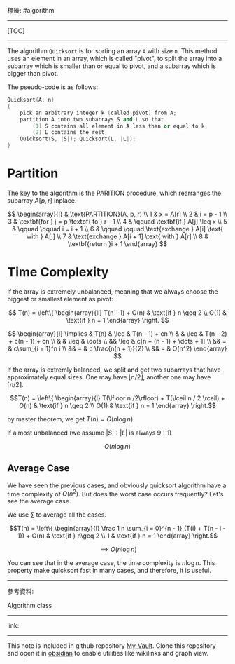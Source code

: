 標籤: #algorithm 

---

[TOC]

---

The algorithm `Quicksort` is for sorting an array `A` with size `n`. This method uses an element in an array, which is called "pivot", to split the array into a subarray which is smaller than or equal to pivot, and a subarray which is bigger than pivot. 

The pseudo-code is as follows:

```cpp
Quicksort(A, n)
{
	pick an arbitrary integer k (called pivot) from A;
	partition A into two subarrays S and L so that
		(1) S contains all element in A less than or equal to k;
		(2) L contains the rest;
	Quicksort(S, |S|); Quicksort(L, |L|);
}
```

# Partition

The key to the algorithm is the $\text{PARITION}$ procedure, which rearranges the subarray $A[p, r]$ inplace.

$$
\begin{array}{l}
	& \text{PARTITION}(A, p, r) \\
	1 & x = A[r] \\
	2 & i = p - 1 \\
	3 & \textbf{for } j = p \textbf{ to } r - 1 \\
	4 & \qquad \textbf{if } A[j] \leq x \\
	5 & \qquad \qquad i = i + 1 \\
	6 & \qquad \qquad \text{exchange } A[i] \text{ with } A[j] \\
	7 & \text{exchange } A[i + 1] \text{ with } A[r] \\
	8 & \textbf{return }i + 1
\end{array}
$$

# Time Complexity

If the array is extremely unbalanced, meaning that we always choose the biggest or smallest element as pivot:

$$
T(n) = 
\left\{
	\begin{array}{ll}
		T(n - 1) + O(n) & \text{if } n \geq 2 \\
		O(1) & \text{if } n = 1
	\end{array}
\right.
$$

$$
\begin{array}{l}
	\implies & T(n) & \leq & T(n - 1) + cn \\
	& & \leq & T(n - 2) + c(n - 1) + cn \\
	& & \leq & \dots \\
	&& \leq & c[n + (n - 1) + \dots + 1] \\
	&& = & c\sum_{i = 1}^n i \\
	&& = & c \frac{n(n + 1)}{2} \\
	&& = & O(n^2)
\end{array}	
$$

If the array is extremly balanced, we split and get two subarrays that have approximately equal sizes. One may have $\lfloor n / 2 \rfloor$, another one may have $\lceil n / 2 \rceil$.

$$T(n) = 
\left\{
	\begin{array}{l}
	T(\lfloor n /2\rfloor) + T(\lceil n / 2 \rceil) + O(n) & \text{if } n \geq 2 \\
	O(1) & \text{if } n = 1
	\end{array}
\right.$$

by master theorem, we get $T(n) = O(n\log n)$.

If almost unbalanced (we assume $\vert S\vert : \vert L\vert$ is always $9:1$)

$$O(n\log n)$$

## Average Case

We have seen the previous cases, and obviously quicksort algorithm have a time complexity of $O(n^2)$. But does the worst case occurs frequently? Let's see the average case.

We use $\sum$ to average all the cases.

$$T(n) = \left\{
	\begin{array}{l}
		\frac 1 n \sum_{i = 0}^{n - 1} (T(i) + T(n - i - 1)) + O(n) & \text{if } n\geq 2 \\
		1 & \text{if } n = 1
	\end{array}
\right.$$

$$\implies O(n\log n)$$

You can see that in the average case, the time complexity is $n\log n$. This property make quicksort fast in many cases, and therefore, it is useful.

---

參考資料:

Algorithm class

---

link:


---

This note is included in github repository [My-Vault](https://github.com/LittleD3092/My-Vault.git). Clone this repository and open it in [obsidian](https://obsidian.md/) to enable utilities like wikilinks and graph view.